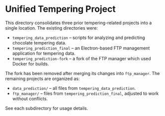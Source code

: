 # Unified Tempering Project

This directory consolidates three prior tempering-related projects into a single location. The existing directories were:

- `tempering_data_prediction` – scripts for analyzing and predicting chocolate tempering data.
- `tempering_prediction_final` – an Electron-based FTP management application for tempering data.
- `tempering_prediction-fork` – a fork of the FTP manager which used Docker for builds.

The fork has been removed after merging its changes into `ftp_manager`. The remaining projects are organized as:

- `data_prediction/` – all files from `tempering_data_prediction`.
- `ftp_manager/` – files from `tempering_prediction_final`, adjusted to work without conflicts.

See each subdirectory for usage details.
